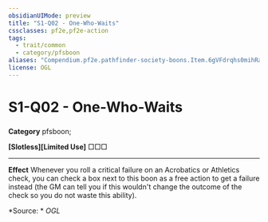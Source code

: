 ```yaml
---
obsidianUIMode: preview
title: "S1-Q02 - One-Who-Waits"
cssclasses: pf2e,pf2e-action
tags:
  - trait/common
  - category/pfsboon
aliases: "Compendium.pf2e.pathfinder-society-boons.Item.6gVFdrqhs0mihRao"
license: OGL
---
```

# S1-Q02 - One-Who-Waits

### 

**Category** pfsboon; 




**\[Slotless\]\[Limited Use\]** □□□

* * *

**Effect** Whenever you roll a critical failure on an Acrobatics or Athletics check, you can check a box next to this boon as a free action to get a failure instead (the GM can tell you if this wouldn't change the outcome of the check so you do not waste this ability).

*Source: *
*OGL*